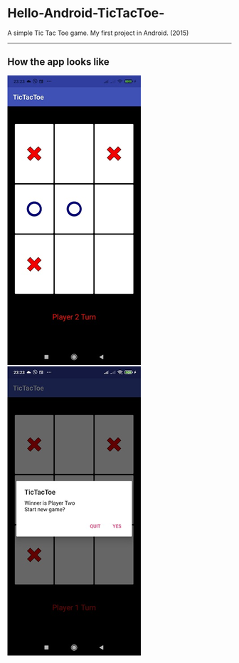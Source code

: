 # Hello-Android-TicTacToe-
A simple Tic Tac Toe game. My first project in Android. (2015)

------------------------------------------------------------------

## How the app looks like
![alt-text-1](https://github.com/george50450/Hello-Android-TicTacToe-/blob/master/Screenshots/1621369456304.jpg) ![alt-text-2](https://github.com/george50450/Hello-Android-TicTacToe-/blob/master/Screenshots/1621369456299.jpg)
